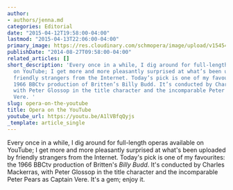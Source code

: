 ```yaml
---
author:
- authors/jenna.md
categories: Editorial
date: "2015-04-12T19:58:00-04:00"
lastmod: "2015-04-13T22:06:00-04:00"
primary_image: https://res.cloudinary.com/schmopera/image/upload/v1545409169/media/webhook-uploads/1428883073349/Billy1.jpg.jpg
publishDate: "2014-08-27T09:58:00-04:00"
related_articles: []
short_description: 'Every once in a while, I dig around for full-length operas available
  on YouTube; I get more and more pleasantly surprised at what’s been uploaded by
  friendly strangers from the Internet. Today’s pick is one of my favourites: the
  1966 BBCtv production of Britten’s Billy Budd. It’s conducted by Charles Mackerras,
  with Peter Glossop in the title character and the incomparable Peter Pears as Captain
  Vere. '
slug: opera-on-the-youtube
title: Opera on the YouTube
youtube_url: https://youtu.be/A1lVBfqQyjs
_template: article_single
---
```


Every once in a while, I dig around for full-length operas available on YouTube; I get more and more pleasantly surprised at what's been uploaded by friendly strangers from the Internet. Today's pick is one of my favourites: the 1966 BBCtv production of Britten's _Billy Budd_. It's conducted by Charles Mackerras, with Peter Glossop in the title character and the incomparable Peter Pears as Captain Vere. It's a gem; enjoy it.
